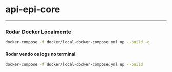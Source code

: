 # api-epi-core
---
### Rodar Docker Localmente

```bash
docker-compose -f docker/local-docker-compose.yml up --build -d
```
#### Rodar vendo os logs no terminal
```bash
docker-compose -f docker/local-docker-compose.yml up --build
```
